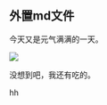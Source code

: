 ## 外置md文件

今天又是元气满满的一天。

![](https://cdn.jsdelivr.net/gh/growvv/img/images/20200118230802.jpg)

没想到吧，我还有吃的。

hh